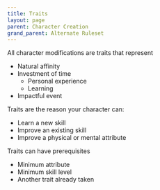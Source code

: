 ```yaml
---
title: Traits
layout: page
parent: Character Creation
grand_parent: Alternate Ruleset
---
```


All character modifications are traits that represent
  - Natural affinity
  - Investment of time
    - Personal experience
    - Learning
  - Impactful event

Traits are the reason your character can:
  - Learn a new skill
  - Improve an existing skill
  - Improve a physical or mental attribute

Traits can have prerequisites
  - Minimum attribute
  - Minimum skill level
  - Another trait already taken
